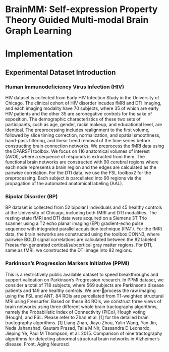 # BrainMM: Self-expression Property Theory Guided Multi-modal Brain Graph Learning

# Implementation
## Experimental Dataset Introduction
### Human Immunodeficiency Virus Infection (HIV)
HIV dataset is collected from Early HIV Infection Study in the University of Chicago. The clinical cohort of HIV disorder incudes fMRI and DTI imaging, and each imaging modality have 70 subjects, where 35 of which are early HIV patients and the other 35 are seronegative controls for the sake of exposition. The demographic characteristics of these two sets of participants, such as age, gender, racial makeup, and educational level, are identical. The preprocessing includes realignment to the first volume, followed by slice timing correction, normalization, and spatial smoothness, band-pass filtering, and linear trend removal of the time series before constructing brain connection networks. We preprocess the fMRI data using the DPARSF1 toolbox. We focus on 116 anatomical volumes of interest (AVOI), where a sequence of responds is extracted from them. The functional brain networks are constructed with 90 cerebral regions where each node represents a brain region and the edges are calculated as the pairwise correlation. For the DTI data, we use the FSL toolbox2 for the preprocessing. Each subject is parcellated into 90 regions via the propagation of the automated
anatomical labeling (AAL). 
### Bipolar Disorder (BP)
BP dataset is collected from 52 bipolar I individuals and 45 healthy controls at the University of Chicago, including both fMRI and DTI modalities. The resting-state fMRI and DTI data were acquired on a Siemens 3T Trio scanner using a T2 echo planar imaging (EPI) gradient-echo pulse sequence with integrated parallel acquisition technique (IPAT). For the fMRI data, the brain networks are constructed using the toolbox CONN3, where pairwise BOLD signal correlations are calculated between the 82 labeled Freesurfer-generated cortical/subcortical gray matter regions. For DTI, same as fMRI, we constructed the DTI image into 82 regions.
### Parkinson’s Progression Markers Initiative (PPMI)
This is a restrictively public available dataset to speed breakthroughs and support validation on Parkinson’s Progression research. In PPMI dataset, we consider a total of 718 subjects, where 569 subjects are Parkinson’s disease patients and 149 are healthy controls. We pre-process the raw imaging using the FSL and ANT. 84 ROIs are parcellated from T1-weighted structural MRI using Freesurfer. Based on these 84 ROIs, we construct three views of brain networks using three different whole brain tractography algorithms, namely the Probabilistic Index of Connectivity (PICo), Hough voting (Hough), and FSL. Please refer to Zhan et al. [1] for the detailed brain tractography algorithms.
[1] Liang Zhan, Jiayu Zhou, Yalin Wang, Yan Jin, Neda Jahanshad, Gautam Prasad, Talia M Nir, Cassandra D Leonardo, Jieping Ye, Paul M Thompson, et al. 2015. Comparison of nine tractography algorithms for detecting abnormal structural brain networks in Alzheimer’s disease. Front. Aging Neurosci.

